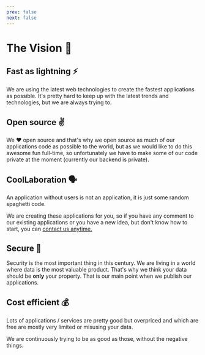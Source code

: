 ```yaml
---
prev: false
next: false
---
```

# The Vision 🚀

## Fast as lightning ⚡

We are using the latest web technologies to create the fastest applications as possible. It's pretty hard to keep up with the latest trends and technologies, but we are always trying to.

## Open source ✌️

We ❤️️ open source and that's why we open source as much of our applications code as possible to the world, but as we would like to do this awesome fun full-time, so unfortunately we have to make some of our code private at the moment (currently our backend is private).

## CoolLaboration 🗣 

An application without users is not an application, it is just some random spaghetti code. 

We are creating these applications for <span class="bg-coollabs text-white px-1">you</span>, so if you have any comment to our existing applications or you have a new idea, but don't know how to start, you can <a href="/contact/" class="text-coollabs-dark hover:text-green underline">contact us anytime.</a>

## Secure 🔐 

Security is the most important thing in this century. We are living in a world where data is the most valuable product. That's why we think your data should be **only** your property. That is our main point when we publish our applications.

## Cost efficient 💰 

Lots of applications / services are pretty good but overpriced and which are free are mostly very limited or misusing your data.

We are continuously trying to be as good as those, without the negative things.
